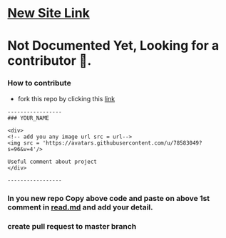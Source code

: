 # [New Site Link]([https://www.lgutimetable.online/](https://lgutimetable.vercel.app/))

# Not Documented Yet, Looking for a contributor 🦄.




<!--  paste above this line -->

### How to contribute

- fork this repo by clicking this [link]([https://github.com/Zain-ul-din/LGU-Timetable/fork](https://lgutimetable.vercel.app/))

```
-----------------
### YOUR_NAME

<div>
<!-- add you any image url src = url-->
<img src = 'https://avatars.githubusercontent.com/u/78583049?s=96&v=4'/>

Useful comment about project
</div>

-----------------
```

### In you new repo Copy above code and paste on above 1st comment in [read.md](https://github.com/Zain-ul-din/LGU-Timetable/blob/master/README.md) and add your detail.

### create pull request to master branch

